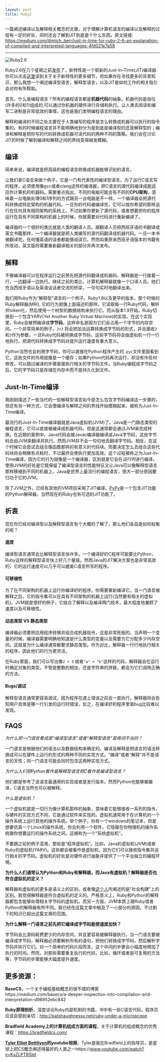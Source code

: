 ```yaml
---
layout: post
title: Ruby2
---
```

一篇阐述编译以及解释相关概念的文章，对于理解计算机语言的编译以及解释的过程有一定的好处，同时还会了解到JIT到底是个什么东西。原文链接: https://medium.com/@mich_berr/just-in-time-for-ruby-2-6-an-explanation-of-compiled-and-interpreted-languages-4fd021e7a58

-------------------------------------------------------------------------------

![Ruby2.6](https://cdn-images-1.medium.com/max/1600/0*NMklqW9FGidfEbXC.png)

Ruby2.6在几个星期之前[发布](https://www.ruby-lang.org/en/news/2018/12/25/ruby-2-6-0-released/)了，新特性是一个崭新的Just-In-Time(JIT)编译器. 你可以点击[这里](https://medium.com/square-corner-blog/rubys-new-jit-91a5c864dd10)读到关于关于新特性的更多细节，但如果你在寻找更多的背景知识，那么我想一个阐述编译型语言，解释型语言，以及JIT是如何工作的相关指引会对你有所帮助。

首先，什么是编程语言？所有的编程语言都是**机器代码**的抽象。机器代码是由位(许多的0和1)组成的,可以通过你机器的硬件进行存储和执行。让人类去阅读和编写二进制是非常低效的事情，这也是我们发明编程语言的理由。

解释和编译的不同之处主要在于人类编写的程序是怎么转换成机器可以执行的指令集的。有的时候编程语言并不能明确地划分为是到底是编译型的还是解释型的；编译和解释是把你写的代码转换成机器可读代码的两种不同的策略。我们会在讨论JIT的时候了解到编译和解释之间的界线变得越发模糊。

## 编译

简单来说，编译就是把高级的编程语言转换成机器能够识别的语言。

让我们拿C语言来做个例子，它是一门有代表性的编译型语言。为了运行C语言写的程序，必须使用像gcc或者clang这样的编译器，把C语言的源代码编译成能适应你计算机的机器码。需要重点指出，不同的电脑可能会有不同的**CPU架构**，意味着一台电脑处理0和1序列的方式跟另一台电脑是不一样。一个编译器会把源代码转换成特定架构的机器代码。一旦你的代码被编译完，它可以按你希望的那样运行在任何具有相同架构的系统上。不过如果你更新了源代码，或者想要把你的程序运行在具有不同架构的机器上的时候，你就需要对代码进行重新编译了。

编译器的一个很好的类比就是人类的翻译人员。跟翻译人员把西班牙语的书翻译成英文书籍那样，一个编译器就是把人类编写的源代码翻译成机器代码。一旦一本书被翻译完，任何懂英语的读者都能够阅读它。然而如果原来西班牙语版本的书籍有所改动，英文版将需要重新翻译相关的部分并再次发布。

## 解释

不像编译器可以在程序运行之前预先把源代码翻译成机器码，解释器是一行接着一行，一边翻译一边执行。继续之前的类比，计算机解释器就像一个口译人员。他们充当西班牙语以及英语谈话者交流的桥梁，一句句实时地翻译出来。

我们用Ruby作为“解释型”语言的一个例子。Ruby1.8以及更早的版本，那个时候的Ruby解释器(MRI), 它的行为就像上面描述的那样。它读取每一行Ruby代码，解析并token化，然后使用一个树型的数据结构来执行它。而从版本1.9开始，Ruby切换到一个包含YARV(Yet Another Ruby Virtual Machine)的实现。在这个实现里，Ruby会被预编译成**字节码**，这样命名是因为它们会占用一个字节的内存空间。一个非常简单的例子，`2+3` 将会把加法运算转换成字节码的形式，并且接收`2`和`3`作为参数，一旦Ruby代码被转换成字节码，这些字节码将会由虚拟机一行一行地执行。把源代码转换成字节码对提升运行速度有重大意义。

Python当然也会利用字节码，你可以直接在Python程序产生的`.pyc`文件里面看到它。这些文件的作用就像是一个缓存；如果Python代码再次运行，却没有作任何修改，可以跳过编译的步骤直接执行相关的字节码文件。当Ruby编程成字节码之后，它的字节码只是存储在内存中而不是持久化到文件。

## Just-In-Time编译

我刚刚描述了一些当代的一些解释型语言如今是怎么包含字节码编译这一步骤的，但还有另一种方式，它会使编译与解释之间的界线开始模糊起来，被称为Just-In-Time编译。

最流行的Just-In-Time编译器就是Java虚拟机(JVM)了。Java是一门静态类型的编程语言，它可以直接被编译成机器代码，但是这通常都会通过JVM来完成转换。在近期的案例中，Java代码会被Javac编译器编译成Java字节码，这些字节码会由JVM来翻译并执行。然而JVM并不会一句句地去翻译字节码。相反，在这个时候它会尝试去组合像函数那样的有意义的代码块。而要决定怎么去组合这些代码块将会稍微有点耗时，不过最终会使执行更加高效。这个过程被称之为Just-In-Time编译，因为它的行为就像是一个编译器，区别就是它会在*运行时*进行编译。使用JVM的好处是它既保留了编译型语言的性能特征又让Java可以像解释型语言那样移植到不同的机器上。Java是世界上最流行的编程语言，很大一部分原因要归功于它的JVM。

除了JVM之外，已经有其他的VM项目采用了JIT编译。[PyPy](https://pypy.org/)是一个包含JIT功能的Python解释器，当然现在的Ruby也有可选的JIT功能了。

## 折衷

现在你已经对编译型以及解释型语言有个大概的了解了，那么他们各自是如何权衡的呢？

#### 速度

编译型语言通常会比解释型语言快许多。一个编译好的C程序可能要比Python，Ruby这样的解释型语言快上好几个量级。然而Java的JIT解决方案也是非常高效的，它的运行速度可以几乎可以媲美C语言所写的程序。

#### 可移植性

为了在不同架构的机器上运行你编译好的程序，你需要重新编译它。当一门语言被解释之后，它的指令集可以在具有不同架构的机器上运行(当然要有相关的虚拟机)。JVM就是很好的例子，它结合了解释以及编译两门技术，最大程度地兼顾了速度以及可移植性。

#### 动态类型 VS 静态类型

编译器必须要把应用程序转换并组合成机器指令，这是非常死板的。当声明一个变量的时候，编译器需要明确地知道是什么类型的变量以及需要为它分配多少内存空间。这就是为什么编译通常都要求静态类型。作为对比，解释器一行行地执行相关的程序，因此他们的行为更灵活。

在Ruby里面，我们可以写出像`2 + 3` 或者`"a" + "b"`这样的代码，解释器会在运行时确定对象的类型，不管是整数的相加，还是字符串的拼接，都会为它们调用正确的方法。

#### Bugs/调试

解释型语言通常更容易调试，因为程序在遇上错误之前会一直执行。解释器将会告知用户具体是哪一行引发的运行时错误，反之，在编译好的程序里面bug比较难以发现。

## FAQS

*为什么把一门语言看成是“编译型语言”或者“解释型语言”是用词不当的？*

一门语言是根据他们的语法以及数据结构来确定的。编译及解释是把语言的语法转换成可以在硬件上运行的形式的两种不同的实现方式。“编译”或者“解释”并不是语言的天性；同一门语言可能会同时包含这两种实现方式。

*为什么人们把Python看作是解释型语言把C看作是编译型语言？*

他们都是参考了该语言最通用的实现或者是发行版本。然而Python也能够被编译，C语言当然也可以被解释。

*什么是虚拟机？*

一个虚拟机就是一切行为像计算机那样的抽象，意味着它能够接收一系列的指令，与硬件的实现方式不同，它是通过软件来实现的。虚拟机通常用于在计算机的一个操作系统上运行其他的操作系统。举个例子，你有一个windows的笔记本，但是想要仿真一个Linux的操作系统。你会利用一个软件，它隐蔽在你物理机的操作系统跟你想要运行的操作系统之间。这被称为一个“系统虚拟机”。

不要跟之前的例子混淆，那些是“程序虚拟机”。比如，Java的虚拟机(JVM)或者Ruby的虚拟机(YARV)。这些都会被看作是虚拟机，因为它们可以接收指令集并运行相关的字节码。虚拟机的好处是对硬件进行抽象并提供了一个平台独立的编程环境。

**为什么人们通常认为Python和Ruby有解释器，而Java有虚拟机？解释器是否也符合虚拟机的定义？**

解释器和虚拟机的更多是语义上的区别，或者像[这个人](https://news.ycombinator.com/item?id=8559085)所阐述的是“社会构建”上的区别。我觉得解释器是符合虚拟机的定义的。严格意义上，Ruby和Python的解释器都包含能够处理相关字节码的虚拟机。而另一方面，JVM本质上跟Ruby或者Python的解释器有所不同。我已经在这篇文章中触及了一小部分的原因，不过剩下的知识已超出这篇文章的范围。

**为什么解释一门语言之前先把它编译成字节码能使速度加快？**

字节码会比源码耗费更少的内存空间，并且更容易被解释器执行。当一门语言要被编译成字节码，解释器必须要解析所有的语句，把他们转换成字节码，然后解析字节码并执行它们。对一个简单的代码片段而言，这个中间的步骤会小幅度地增加了执行的时间。然而，对那些需要重复执行的代码，比如，循环或者是可复用的方法等，字节码的步骤能够大幅度提升速度。

## 更多资源：

**BaseCS**，一个关于编程基础概念的很不错的博客https://medium.com/basecs/a-deeper-inspection-into-compilation-and-interpretation-d98952ebc842

**Ruby原理剖析**，深度谈论Ruby内部机制的书籍，书中有一些C语言代码，程序员应该会感到亲切：http://patshaughnessy.net/ruby-under-a-microscope

**Bradfield Academy上的计算机组成方面的课程**，关于计算机的组成概念的优秀课程：https://bradfieldcs.com/

**[Tyler Elliot Bettilyon](https://medium.com/@TebbaVonMathenstien)的youtube视频**，Tyler是我在Bradfield上的指导员，是星球上把CS概念阐述得最好的人类之一https://www.youtube.com/watch?v=KsZLPTRSleI


